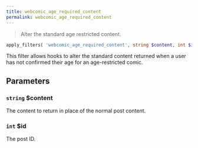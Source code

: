 ```yaml
---
title: webcomic_age_required_content
permalink: webcomic_age_required_content
---
```


> Alter the standard age restricted content.

```php
apply_filters( 'webcomic_age_required_content', string $content, int $id )
```

This filter allows hooks to alter the standard content returned when
a user has not confirmed their age for an age-restricted comic.

## Parameters

### `string` $content
The content to return in place of the normal
post content.

### `int` $id
The post ID.
